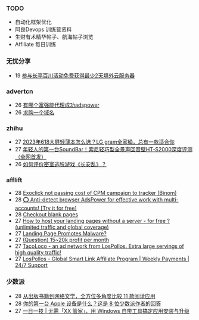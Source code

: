 ### TODO
-  自动化框架优化
-  阿良Devops 训练营资料
-  生财有术精华帖子、航海帖子浏览
-  Affiliate 每日训练

### 无忧分享
<!-- ruyo:START -->
-  19 [参与长亭百川活动免费获得最少2天境外云服务器](https://51.ruyo.net/18392.html)<!-- ruyo:END -->

### advertcn
<!-- advertcn:START -->
-  26 [有哪个富强能代理成功adspower](https://www.advertcn.com/forum.php?mod=viewthread&tid=110579)
-  26 [求购一个域名](https://www.advertcn.com/forum.php?mod=viewthread&tid=110578)<!-- advertcn:END -->

### zhihu
<!-- zhihu:START -->
-  27 [2023年618大屏轻薄本怎么选？LG gram全家桶，总有一款适合你](http://zhuanlan.zhihu.com/p/632641888?utm_campaign=rss&utm_medium=rss&utm_source=rss&utm_content=title)
-  27 [年轻人的第一台SoundBar！索尼轻巧型全景声回音壁HT-S2000深度评测（全网首发）](http://zhuanlan.zhihu.com/p/630990296?utm_campaign=rss&utm_medium=rss&utm_source=rss&utm_content=title)
-  26 [如何评价密室逃脱游戏《长安乱》？](http://www.zhihu.com/question/563950552/answer/3045961312?utm_campaign=rss&utm_medium=rss&utm_source=rss&utm_content=title)<!-- zhihu:END -->

### afflift
<!-- afflift:START -->
-  28 [Exoclick not passing cost of CPM campaign to tracker &lpar;Binom&rpar;](https://afflift.com/f/threads/exoclick-not-passing-cost-of-cpm-campaign-to-tracker-binom.11017/?utm_source=rss&utm_medium=rss)
-  28 [⭕ Anti-detect browser AdsPower for effective work with multi-accounts! [Try it for free]](https://afflift.com/f/threads/%E2%AD%95-anti-detect-browser-adspower-for-effective-work-with-multi-accounts-try-it-for-free.8805/?utm_source=rss&utm_medium=rss)
-  28 [Checkout blank pages](https://afflift.com/f/threads/checkout-blank-pages.10811/?utm_source=rss&utm_medium=rss)
-  27 [How to host your landing pages without a server - for free ? &lpar;unlimited traffic and global coverage&rpar;](https://afflift.com/f/threads/how-to-host-your-landing-pages-without-a-server-for-free-unlimited-traffic-and-global-coverage.10527/?utm_source=rss&utm_medium=rss)
-  27 [Landing Page Promotes Malware?](https://afflift.com/f/threads/landing-page-promotes-malware.11016/?utm_source=rss&utm_medium=rss)
-  27 [&lpar;Question&rpar; 15~20k profit per month](https://afflift.com/f/threads/question-15-20k-profit-per-month.10173/?utm_source=rss&utm_medium=rss)
-  27 [TacoLoco - an ad network from LosPollos. Extra large servings of high quality traffic!](https://afflift.com/f/threads/tacoloco-an-ad-network-from-lospollos-extra-large-servings-of-high-quality-traffic.3467/?utm_source=rss&utm_medium=rss)
-  27 [LosPollos - Global Smart Link Affiliate Program | Weekly Payments | 24/7 Support](https://afflift.com/f/threads/lospollos-global-smart-link-affiliate-program-weekly-payments-24-7-support.1702/?utm_source=rss&utm_medium=rss)<!-- afflift:END -->

### 少数派
<!-- sspai:START -->
-  28 [从出版书籍到网络文学，全方位多角度比较 11 款阅读应用](https://sspai.com/prime/story/zh-reading-apps-compared)
-  28 [你的第一台 Apple 设备是什么？这是 8 位少数派作者的回答](https://sspai.com/post/80017)
-  27 [一日一技 | 无需「XX 管家」，用 Windows 自带工具搞定应用安装与升级](https://sspai.com/post/80027)<!-- sspai:END -->
